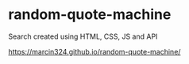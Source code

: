 # random-quote-machine

Search created using HTML, CSS, JS and API

https://marcin324.github.io/random-quote-machine/